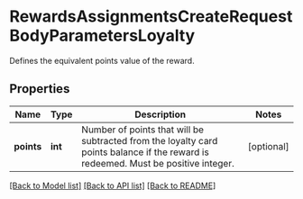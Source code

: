 # RewardsAssignmentsCreateRequestBodyParametersLoyalty

Defines the equivalent points value of the reward.

## Properties
Name | Type | Description | Notes
------------ | ------------- | ------------- | -------------
**points** | **int** | Number of points that will be subtracted from the loyalty card points balance if the reward is redeemed. Must be positive integer. | [optional] 

[[Back to Model list]](../README.md#documentation-for-models) [[Back to API list]](../README.md#documentation-for-api-endpoints) [[Back to README]](../README.md)



